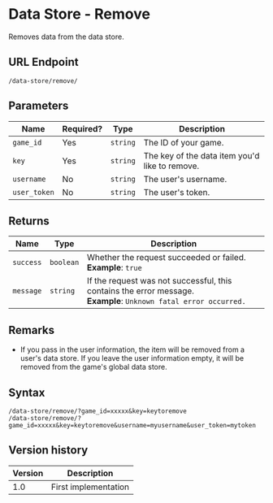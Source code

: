 # Data Store - Remove

Removes data from the data store.

## URL Endpoint

```
/data-store/remove/
```

## Parameters

| Name         | Required? | Type     | Description                                    |
| ------------ | --------- | -------- | ---------------------------------------------- |
| `game_id`    | Yes       | `string` | The ID of your game.                           |
| `key`        | Yes       | `string` | The key of the data item you'd like to remove. |
| `username`   | No        | `string` | The user's username.                           |
| `user_token` | No        | `string` | The user's token.                              |

## Returns

| Name      | Type      | Description                                                                                                           |
| --------- | --------- | --------------------------------------------------------------------------------------------------------------------- |
| `success` | `boolean` | Whether the request succeeded or failed. <br> **Example**: `true`                                                     |
| `message` | `string`  | If the request was not successful, this contains the error message. <br> **Example**: `Unknown fatal error occurred.` |

## Remarks

* If you pass in the user information, the item will be removed from a user's data store. If you
	leave the user information empty, it will be removed from the game's global data store.

## Syntax

```
/data-store/remove/?game_id=xxxxx&key=keytoremove
/data-store/remove/?game_id=xxxxx&key=keytoremove&username=myusername&user_token=mytoken
```

## Version history

| Version | Description          |
| ------- | -------------------- |
| 1.0     | First implementation |

